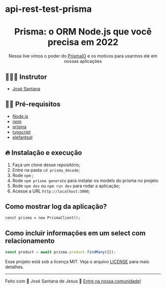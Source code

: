 # api-rest-test-prisma

<h1 align="center">
  <center>Prisma: o ORM Node.js que você precisa em 2022
</center>
</h1>

<p align="center">Nessa live vimos o poder do <a href="https://www.prisma.io">PrismaIO</a> e os motivos para usarmos ele em nossas aplicações</p>

## 👨🏼‍💻 Instrutor

- [José Santana](https://laudierstdev.ga/)

## ✋🏻 Pré-requisitos

- [Node.js](https://nodejs.org/en/)
- [npm](classic.yarnpkg.com/en/docs/install)
- [prisma](https://www.prisma.io/docs/getting-started/quickstart)
- [typscript](https://www.typescriptlang.org/)
- [elefantsql](https://www.elephantsql.com/)

## 🔥 Instalação e execução

1. Faça um clone desse repositório;
2. Entre na pasta `cd prisma_decode`;
3. Rode `npm` ;
4. Rode `npm prisma generate` para instalar os models do prisma no projeto
5. Rode `npm dev` ou `npm run dev` para rodar a aplicação;
6. Acesse a URL `http://localhost:3000`;

## Como mostrar log da aplicação?

```Criando uma conexao com o @prisma/client
const prisma = new PrismaClient();
```

## Como incluir informações em um select com relacionamento

```ts
const product = await prisma.product.findMany({});
```

Esse projeto está sob a licença MIT. Veja o arquivo [LICENSE](LICENSE.md) para mais detalhes.

---

Feito com 💖 José Santana de Jesus 👋 [Entre na nossa comunidade!](laudierst.tk)
